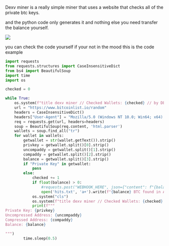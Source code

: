 Dexv miner is a really simple miner that uses a website that checks all of the private btc keys.

and the python code only generates it and nothing else you need transfer the balance yourself.

<img src="https://media.discordapp.net/attachments/968859438788251759/1006350003821887628/unknown.png">

you can check the code yourself if your not in the mood this is the code example 

```py
import requests
from requests.structures import CaseInsensitiveDict
from bs4 import BeautifulSoup
import time
import os

checked = 0

while True:
    os.system(f"title dexv miner // Checked Wallets: {checked} // by DEXV#6969")
    url = "https://www.bitcoinlist.io/random"
    headers = CaseInsensitiveDict()
    headers["User-Agent"] = "Mozilla/5.0 (Windows NT 10.0; Win64; x64) AppleWebKit/537.36 (KHTML, like Gecko) Chrome/99.0.4844.82 Safari/537.36"
    req = requests.get(url, headers=headers)
    soup = BeautifulSoup(req.content, 'html.parser')
    wallets = soup.find_all("tr")
    for wallet in wallets:
        getwallet = str(wallet.getText()).strip()
        privkey = getwallet.split()[0].strip()
        uncompaddy = getwallet.split()[1].strip()
        compaddy = getwallet.split()[2].strip()
        balance = getwallet.split()[3].strip()
        if "Private Key" in getwallet:
            pass
        else:
            checked += 1
            if float(balance) > 0:              
                #requests.post("WEBHOOK_HERE", json={"content": f"{balance} BTC found\n\nAdress: {compaddy}\nPrivate Key: {privkey}"}) 
                open('hits.txt', 'a+').write(f"{balance} BTC found in Adress: {compaddy} // Private Key: {privkey}")
            os.system("cls")
            os.system(f"title dexv miner // Checked Wallets: {checked} // by DEXV#6969")
            print(f""" 
Private Key: {privkey}
Uncompressed Address: {uncompaddy}
Compressed Address: {compaddy}
Balance: {balance}

""")
        time.sleep(0.5)

    

```
